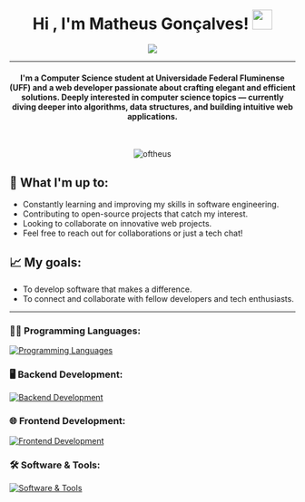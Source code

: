 <h1 align="center">Hi , I'm Matheus Gonçalves! <img src="https://media.giphy.com/media/hvRJCLFzcasrR4ia7z/giphy.gif" width="35"></h1>
<p align="center">
 <a href="https://github.com/DenverCoder1/readme-typing-svg">
  <img src="https://readme-typing-svg.herokuapp.com?lines=Full+Stack+Web+Developer;Tech+Enthusiast;Turning+problems+into+solutions;Always+learning+new+things&center=true&width=500&height=50&font=Courier" />
</a>
</p>

<hr/>

<h4 align="center">I'm a Computer Science student at Universidade Federal Fluminense (UFF) and a web developer passionate about crafting elegant and efficient solutions. Deeply interested in computer science topics — currently diving deeper into algorithms, data structures, and building intuitive web applications.</h4>
<br>

<p align="center"> <img src="https://komarev.com/ghpvc/?username=oftheus&label=Matheus's%20Profile%20Views%20&color=dc143c&style=plastic" alt="oftheus" /> </p>

## 🌱 What I'm up to:

- Constantly learning and improving my skills in software engineering.<br/>
- Contributing to open-source projects that catch my interest.<br/>
- Looking to collaborate on innovative web projects.<br/>
- Feel free to reach out for collaborations or just a tech chat!<br/>

## 📈 My goals:

- To develop software that makes a difference.<br/>
- To connect and collaborate with fellow developers and tech enthusiasts.<br/>

<hr>

### 👨‍💻 Programming Languages:
[![Programming Languages](https://skillicons.dev/icons?i=ts,js,cs)](https://skillicons.dev)

### 🖥️ Backend Development:
[![Backend Development](https://skillicons.dev/icons?i=dotnet,mysql,postgres)](https://skillicons.dev)

### 🌐 Frontend Development:
[![Frontend Development](https://skillicons.dev/icons?i=angular,bootstrap,html,css)](https://skillicons.dev)

### 🛠️ Software & Tools:
[![Software & Tools](https://skillicons.dev/icons?i=cypress,postman,docker,git,vscode,visualstudio,azure)](https://skillicons.dev)
